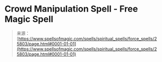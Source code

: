 <!--yml
category: 未分类
date: 2024-06-12 19:12:57
-->

# Crowd Manipulation Spell - Free Magic Spell

> 来源：[https://www.spellsofmagic.com/spells/spiritual_spells/force_spells/25803/page.html#0001-01-01](https://www.spellsofmagic.com/spells/spiritual_spells/force_spells/25803/page.html#0001-01-01)